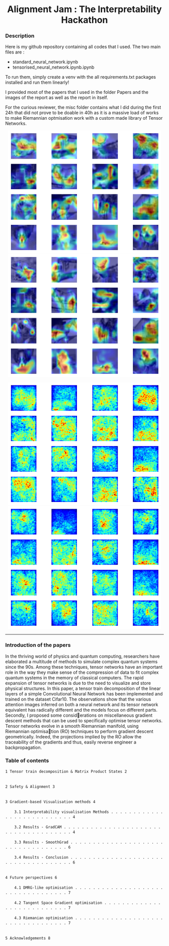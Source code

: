 <center><h1>Alignment Jam : The Interpretability Hackathon</h1></center>

### Description 

Here is my github repository containing all codes that I used.
The two main files are :
- standard_neural_network.ipynb
- tensorised_neural_network.ipynb.ipynb

To run them, simply create a venv with the all requirements.txt packages installed and run them linearly!

I provided most of the papers that I used in the folder Papers and the images of the report as well as the report in itself.

For the curious reviewer, the misc folder contains what I did during the first 24h that did not prove to be doable in 40h as it is a massive load of works to make Riemannian optmisation work with a custom made library of Tensor Networks.

<center>

![Neural Network GradCAM](Images\nn_grad.png "Neural Network GradCAM")
![Tensorised Neural Network GradCAM](Images\tn_grad.png "Tensorised Neural Network GradCAM")

</center>

<center>

![Neural Network SmoothGrad](Images\nn_sal.png "Neural Network SmoothGrad")
![Tensorised Neural Network SmoothGrad](Images\tn_sal.png "Tensorised Neural Network SmoothGrad")

</center>

---

### Introduction of the papers

In the thriving world of physics and quantum computing, researchers have elaborated a multitude
of methods to simulate complex quantum systems since the 90s. Among these techniques, tensor
networks have an important role in the way they make sense of the compression of data to fit
complex quantum systems in the memory of classical computers. The rapid expansion of tensor
networks is due to the need to visualize and store physical structures.
In this paper, a tensor train decomposition of the linear layers of a simple Convolutional Neural
Network has been implemented and trained on the dataset Cifar10. The observations show that
the various attention images inferred on both a neural network and its tensor network equivalent
has radically different and the models focus on different parts. Secondly, I proposed some considerations on miscellaneous gradient descent methods that can be used to specifically optimise tensor
networks. Tensor networks evolve in a smooth Riemannian manifold, using Riemannian optimisation (RO) techniques to perform gradient descent geometrically. Indeed, the projections implied by
the RO allow the traceability of the gradients and thus, easily reverse engineer a backpropagation.

### Table of contents

    1 Tensor train decomposition & Matrix Product States 2


    2 Safety & Alignment 3


    3 Gradient-based Visualisation methods 4

        3.1 Interpretability visualisation Methods . . . . . . . . . . . . . . . . . . . . . . . . . . . 4

        3.2 Results - GradCAM . . . . . . . . . . . . . . . . . . . . . . . . . . . . . . . . . . . . . 4

        3.3 Results - SmoothGrad . . . . . . . . . . . . . . . . . . . . . . . . . . . . . . . . . . . 6

        3.4 Results - Conclusion . . . . . . . . . . . . . . . . . . . . . . . . . . . . . . . . . . . . 6


    4 Future perspectives 6

        4.1 DMRG-like optimisation . . . . . . . . . . . . . . . . . . . . . . . . . . . . . . . . . . 7

        4.2 Tangent Space Gradient optimisation . . . . . . . . . . . . . . . . . . . . . . . . . . . 7

        4.3 Riemanian optimisation . . . . . . . . . . . . . . . . . . . . . . . . . . . . . . . . . . 7


    5 Acknowledgements 8